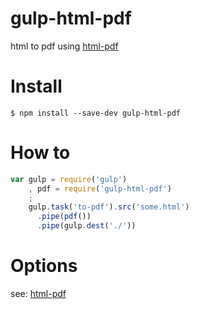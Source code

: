 gulp-html-pdf
=============

html to pdf using [html-pdf](https://github.com/marcbachmann/node-html-pdf)

# Install
```
$ npm install --save-dev gulp-html-pdf
```

# How to
```js
var gulp = require('gulp')
    , pdf = require('gulp-html-pdf')
    ;
    gulp.task('to-pdf').src('some.html')
      .pipe(pdf())
      .pipe(gulp.dest('./'))
```

# Options
see: [html-pdf](https://github.com/marcbachmann/node-html-pdf#options)
